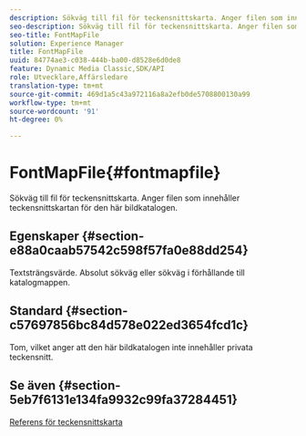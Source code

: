```yaml
---
description: Sökväg till fil för teckensnittskarta. Anger filen som innehåller teckensnittskartan för den här bildkatalogen.
seo-description: Sökväg till fil för teckensnittskarta. Anger filen som innehåller teckensnittskartan för den här bildkatalogen.
seo-title: FontMapFile
solution: Experience Manager
title: FontMapFile
uuid: 84774ae3-c038-444b-ba00-d8528e6d0de8
feature: Dynamic Media Classic,SDK/API
role: Utvecklare,Affärsledare
translation-type: tm+mt
source-git-commit: 469d1a5c43a972116a8a2efb0de5708800130a99
workflow-type: tm+mt
source-wordcount: '91'
ht-degree: 0%

---
```



# FontMapFile{#fontmapfile}

Sökväg till fil för teckensnittskarta. Anger filen som innehåller teckensnittskartan för den här bildkatalogen.

## Egenskaper {#section-e88a0caab57542c598f57fa0e88dd254}

Textsträngsvärde. Absolut sökväg eller sökväg i förhållande till katalogmappen.

## Standard {#section-c57697856bc84d578e022ed3654fcd1c}

Tom, vilket anger att den här bildkatalogen inte innehåller privata teckensnitt.

## Se även {#section-5eb7f6131e134fa9932c99fa37284451}

[Referens för teckensnittskarta](../../../../../is-api/image-catalog/image-serving-api-ref/c-image-catalog-reference/c-font-map-reference/c-font-map-reference.md#concept-f81f319d03c646c5a8ef87b3277dd37d)
